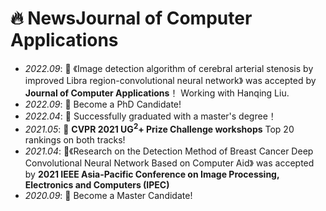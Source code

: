 # 🔥 NewsJournal of Computer Applications
- *2022.09*: 🎉 《Image detection algorithm of cerebral arterial stenosis by improved Libra region-convolutional neural network》 was accepted by **Journal of Computer Applications**！ Working with Hanqing Liu.
- *2022.09*: 🎉 Become a PhD Candidate!
- *2022.04*: 🎉 Successfully graduated with a master's degree！
- *2021.05*: 🎉 **CVPR 2021 UG<sup>2</sup>+ Prize Challenge workshops** Top 20 rankings on both tracks!
- *2021.04*: 🎉《Research on the Detection Method of Breast Cancer Deep Convolutional Neural Network Based on Computer Aid》 was accepted by **2021 IEEE Asia-Pacific Conference on Image Processing, Electronics and Computers (IPEC)**
- *2020.09*: 🎉 Become a Master Candidate!

